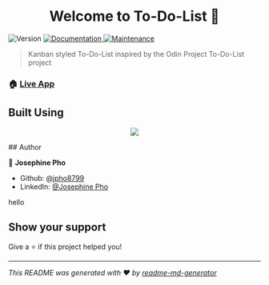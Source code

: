 <h1 align="center">Welcome to To-Do-List 👋</h1>
<p>
  <img alt="Version" src="https://img.shields.io/badge/version-1.0.0-blue.svg?cacheSeconds=2592000" />
  <a href="https://github.com/jpho8799/To-Do-List#readme" target="_blank">
    <img alt="Documentation" src="https://img.shields.io/badge/documentation-yes-brightgreen.svg" />
  </a>
  <a href="https://github.com/jpho8799/To-Do-List/graphs/commit-activity" target="_blank">
    <img alt="Maintenance" src="https://img.shields.io/badge/Maintained%3F-yes-green.svg" />
  </a>
</p>

> Kanban styled To-Do-List inspired by the Odin Project To-Do-List project

### 🏠 [Live App](https://jpho8799.github.io/To-Do-List/)

## Built Using 
<p align="center">
  <a href="https://skillicons.dev">
    <img src="https://skillicons.dev/icons?i=css,html,js" />
  </a>
</p>
## Author

👤 **Josephine Pho**

* Github: [@jpho8799](https://github.com/jpho8799)
* LinkedIn: [@Josephine Pho](https://linkedin.com/in/Josephine-Pho)

hello

## Show your support

Give a ⭐️ if this project helped you!

***
_This README was generated with ❤️ by [readme-md-generator](https://github.com/kefranabg/readme-md-generator)_